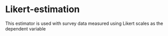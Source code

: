 # Likert-estimation
This estimator is used with survey data measured using Likert scales as the dependent variable

